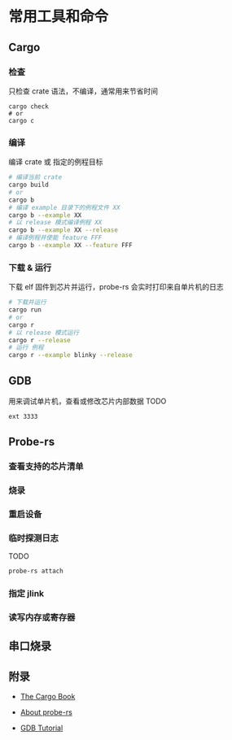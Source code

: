 
# 常用工具和命令

## Cargo

### 检查
只检查 crate 语法，不编译，通常用来节省时间
```
cargo check
# or
cargo c
```

### 编译
编译 crate 或 指定的例程目标
``` bash
# 编译当前 crate
cargo build
# or
cargo b
# 编译 example 目录下的例程文件 XX
cargo b --example XX
# 以 release 模式编译例程 XX
cargo b --example XX --release
# 编译例程并使能 feature FFF
cargo b --example XX --feature FFF
```

### 下载 & 运行
下载 elf 固件到芯片并运行，probe-rs 会实时打印来自单片机的日志
``` bash
# 下载并运行
cargo run
# or
cargo r
# 以 release 模式运行
cargo r --release
# 运行 例程
cargo r --example blinky --release
```

## GDB
用来调试单片机，查看或修改芯片内部数据
TODO
``` bash
ext 3333
```

## Probe-rs
### 查看支持的芯片清单

### 烧录

### 重启设备

### 临时探测日志
TODO
``` bash
probe-rs attach 
```

### 指定 jlink

### 读写内存或寄存器

## 串口烧录


## 附录
- [The Cargo Book](https://doc.rust-lang.org/cargo/index.html)

- [About probe-rs](https://probe.rs/docs/overview/about-probe-rs/)

- [GDB Tutorial](https://www.cs.umd.edu/~srhuang/teaching/cmsc212/gdb-tutorial-handout.pdf)
